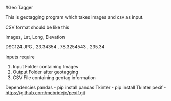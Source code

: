 #Geo Tagger

This is geotagging program which takes images and csv as input.

CSV format should be like this
    
Images, Lat, Long, Elevation

DSC124.JPG , 23.34354 , 78.3254543 , 235.34

Inputs require
1. Input Folder containing Images
2. Output Folder after geotagging
3. CSV File containing geotag information

Dependencies
pandas - pip install pandas
Tkinter - pip install Tkinter
pexif - https://github.com/mcbridejc/pexif.git